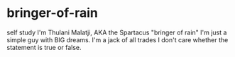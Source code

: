 # bringer-of-rain
self study
I'm Thulani Malatji, AKA the Spartacus "bringer of rain"
I'm just a simple guy with BIG dreams.
I'm a jack of all trades
I don't care whether the statement is true or false.
